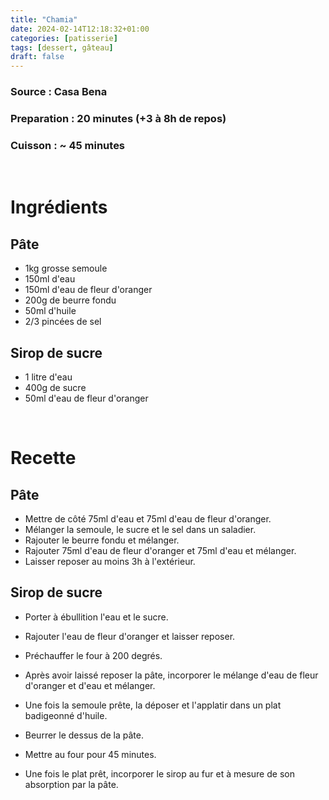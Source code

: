 ```yaml
---
title: "Chamia"
date: 2024-02-14T12:18:32+01:00
categories: [patisserie]
tags: [dessert, gâteau]
draft: false
---
```

### Source : Casa Bena
### Preparation : 20 minutes (+3 à 8h de repos)
### Cuisson : ~ 45 minutes
&nbsp;

# Ingrédients
## Pâte
- 1kg grosse semoule
- 150ml d'eau
- 150ml d'eau de fleur d'oranger
- 200g de beurre fondu
- 50ml d'huile
- 2/3 pincées de sel
## Sirop de sucre
- 1 litre d'eau
- 400g de sucre
- 50ml d'eau de fleur d'oranger

&nbsp;

# Recette
## Pâte
- Mettre de côté 75ml d'eau et 75ml d'eau de fleur d'oranger.
- Mélanger la semoule, le sucre et le sel dans un saladier.
- Rajouter le beurre fondu et mélanger.
- Rajouter 75ml d'eau de fleur d'oranger et 75ml d'eau et mélanger.
- Laisser reposer au moins 3h à l'extérieur.

## Sirop de sucre
- Porter à ébullition l'eau et le sucre.
- Rajouter l'eau de fleur d'oranger et laisser reposer.

- Préchauffer le four à 200 degrés.
- Après avoir laissé reposer la pâte, incorporer le mélange d'eau de fleur d'oranger et d'eau et mélanger.
- Une fois la semoule prête, la déposer et l'applatir dans un plat badigeonné d'huile.
- Beurrer le dessus de la pâte.
- Mettre au four pour 45 minutes.
- Une fois le plat prêt, incorporer le sirop au fur et à mesure de son absorption par la pâte.
